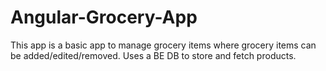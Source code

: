 # Angular-Grocery-App
This app is a basic app to manage grocery items where grocery items can be added/edited/removed.
Uses a BE DB to store and fetch products.
